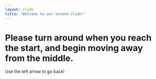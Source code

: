 ```yaml
---
layout: slide
title: "Welcome to our second slide!"
---
```

# Please turn around when you reach the start, and begin moving away from the middle.
Use the left arrow to go back!
